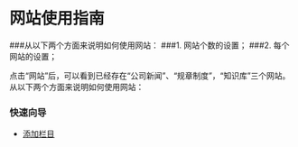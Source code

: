 # 网站使用指南

###从以下两个方面来说明如何使用网站：
###1. 网站个数的设置；
###2. 每个网站的设置；
 
 点击“网站”后，可以看到已经存在“公司新闻”、“规章制度”，“知识库”三个网站。从以下两个方面来说明如何使用网站：



### 快速向导
- [添加栏目](category.md)

